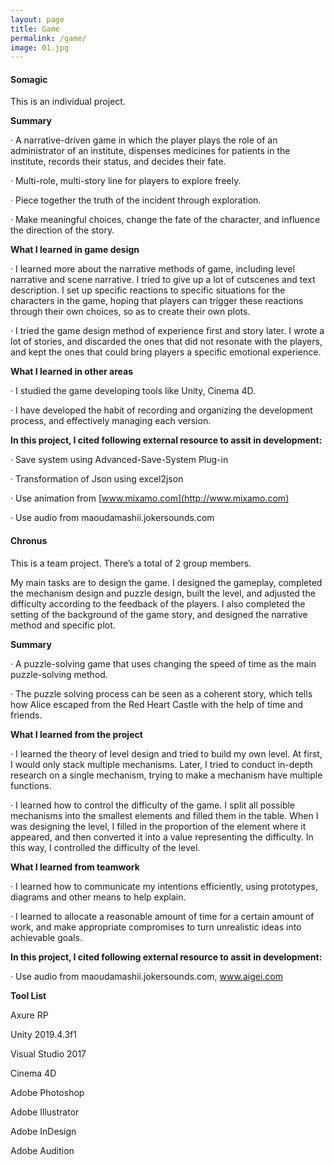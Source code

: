 ```yaml
---
layout: page
title: Game
permalink: /game/
image: 01.jpg
---
```


#### Somagic

This is an individual project. 

**Summary**

·    A narrative-driven game in which the player plays the role of an administrator of an institute, dispenses medicines for patients in the institute, records their status, and decides their fate.

·    Multi-role, multi-story line for players to explore freely.

·    Piece together the truth of the incident through exploration.

·    Make meaningful choices, change the fate of the character, and influence the direction of the story.

**What I learned in game design**

·    I learned more about the narrative methods of game, including level narrative and scene narrative. I tried to give up a lot of cutscenes and text description. I set up specific reactions to specific situations for the characters in the game, hoping that players can trigger these reactions through their own choices, so as to create their own plots.

·    I tried the game design method of experience first and story later. I wrote a lot of stories, and discarded the ones that did not resonate with the players, and kept the ones that could bring players a specific emotional experience.

**What I learned in other areas**

·    I studied the game developing tools like Unity, Cinema 4D.

·    I have developed the habit of recording and organizing the development process, and effectively managing each version.

**In this project, I cited following external resource to assit in development:**

·    Save system using Advanced-Save-System Plug-in

·    Transformation of Json using excel2json

·    Use animation from [www.mixamo.com](http://www.mixamo.com)

·    Use audio from maoudamashii.jokersounds.com

#### Chronus

This is a team project. There’s a total of 2 group members.

My main tasks are to design the game. I designed the gameplay, completed the mechanism design and puzzle design, built the level, and adjusted the difficulty according to the feedback of the players. I also completed the setting of the background of the game story, and designed the narrative method and specific plot.

**Summary**

·    A puzzle-solving game that uses changing the speed of time as the main puzzle-solving method. 

·    The puzzle solving process can be seen as a coherent story, which tells how Alice escaped from the Red Heart Castle with the help of time and friends.

**What I learned from the project**

·    I learned the theory of level design and tried to build my own level. At first, I would only stack multiple mechanisms. Later, I tried to conduct in-depth research on a single mechanism, trying to make a mechanism have multiple functions.

·    I learned how to control the difficulty of the game. I split all possible mechanisms into the smallest elements and filled them in the table. When I was designing the level, I filled in the proportion of the element where it appeared, and then converted it into a value representing the difficulty. In this way, I controlled the difficulty of the level.

**What I learned from teamwork**

·    I learned how to communicate my intentions efficiently, using prototypes, diagrams and other means to help explain.

·    I learned to allocate a reasonable amount of time for a certain amount of work, and make appropriate compromises to turn unrealistic ideas into achievable goals.

**In this project, I cited following external resource to assit in development:**

·    Use audio from maoudamashii.jokersounds.com, www.aigei.com

**Tool List**

Axure RP

Unity 2019.4.3f1

Visual Studio 2017

Cinema 4D

Adobe Photoshop

Adobe Illustrator

Adobe InDesign

Adobe Audition